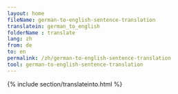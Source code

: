 ```yaml
---
layout: home
fileName: german-to-english-sentence-translation
translatein: german_to_english
folderName : translate
lang: zh
from: de
to: en
permalink: /zh/german-to-english-sentence-translation
tool: german-to-english-sentence-translation
---
```

{% include section/translateinto.html %}